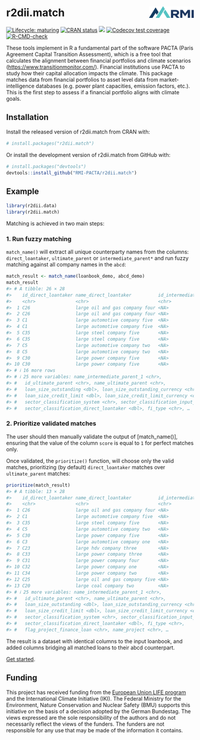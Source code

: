 
<!-- README.md is generated from README.Rmd. Please edit that file -->

# r2dii.match <img src="man/figures/logo.png" align="right" width="120" />

<!-- badges: start -->

[![Lifecycle:
maturing](https://img.shields.io/badge/lifecycle-maturing-blue.svg)](https://lifecycle.r-lib.org/articles/stages.html)
[![CRAN
status](https://www.r-pkg.org/badges/version/r2dii.match)](https://CRAN.R-project.org/package=r2dii.match)
[![](https://cranlogs.r-pkg.org/badges/grand-total/r2dii.match)](https://CRAN.R-project.org/package=r2dii.match)
[![Codecov test
coverage](https://codecov.io/gh/RMI-PACTA/r2dii.match/branch/main/graph/badge.svg)](https://app.codecov.io/gh/RMI-PACTA/r2dii.match?branch=main)
[![R-CMD-check](https://github.com/RMI-PACTA/r2dii.match/actions/workflows/R-CMD-check.yaml/badge.svg)](https://github.com/RMI-PACTA/r2dii.match/actions/workflows/R-CMD-check.yaml)
<!-- badges: end -->

These tools implement in R a fundamental part of the software PACTA
(Paris Agreement Capital Transition Assessment), which is a free tool
that calculates the alignment between financial portfolios and climate
scenarios (<https://www.transitionmonitor.com/>). Financial institutions
use PACTA to study how their capital allocation impacts the climate.
This package matches data from financial portfolios to asset level data
from market-intelligence databases (e.g. power plant capacities,
emission factors, etc.). This is the first step to assess if a financial
portfolio aligns with climate goals.

## Installation

Install the released version of r2dii.match from CRAN with:

``` r
# install.packages("r2dii.match")
```

Or install the development version of r2dii.match from GitHub with:

``` r
# install.packages("devtools")
devtools::install_github("RMI-PACTA/r2dii.match")
```

## Example

``` r
library(r2dii.data)
library(r2dii.match)
```

Matching is achieved in two main steps:

### 1. Run fuzzy matching

`match_name()` will extract all unique counterparty names from the
columns: `direct_loantaker`, `ultimate_parent` or `intermediate_parent*`
and run fuzzy matching against all company names in the `abcd`:

``` r
match_result <- match_name(loanbook_demo, abcd_demo)
match_result 
#> # A tibble: 26 × 28
#>    id_direct_loantaker name_direct_loantaker          id_intermediate_parent_1
#>    <chr>               <chr>                          <chr>                   
#>  1 C26                 large oil and gas company four <NA>                    
#>  2 C26                 large oil and gas company four <NA>                    
#>  3 C1                  large automotive company five  <NA>                    
#>  4 C1                  large automotive company five  <NA>                    
#>  5 C35                 large steel company five       <NA>                    
#>  6 C35                 large steel company five       <NA>                    
#>  7 C5                  large automotive company two   <NA>                    
#>  8 C5                  large automotive company two   <NA>                    
#>  9 C30                 large power company five       <NA>                    
#> 10 C30                 large power company five       <NA>                    
#> # ℹ 16 more rows
#> # ℹ 25 more variables: name_intermediate_parent_1 <chr>,
#> #   id_ultimate_parent <chr>, name_ultimate_parent <chr>,
#> #   loan_size_outstanding <dbl>, loan_size_outstanding_currency <chr>,
#> #   loan_size_credit_limit <dbl>, loan_size_credit_limit_currency <chr>,
#> #   sector_classification_system <chr>, sector_classification_input_type <chr>,
#> #   sector_classification_direct_loantaker <dbl>, fi_type <chr>, …
```

### 2. Prioritize validated matches

The user should then manually validate the output of \[match_name()\],
ensuring that the value of the column `score` is equal to `1` for
perfect matches only.

Once validated, the `prioritize()` function, will choose only the valid
matches, prioritizing (by default) `direct_loantaker` matches over
`ultimate_parent` matches:

``` r
prioritize(match_result)
#> # A tibble: 13 × 28
#>    id_direct_loantaker name_direct_loantaker          id_intermediate_parent_1
#>    <chr>               <chr>                          <chr>                   
#>  1 C26                 large oil and gas company four <NA>                    
#>  2 C1                  large automotive company five  <NA>                    
#>  3 C35                 large steel company five       <NA>                    
#>  4 C5                  large automotive company two   <NA>                    
#>  5 C30                 large power company five       <NA>                    
#>  6 C3                  large automotive company one   <NA>                    
#>  7 C23                 large hdv company three        <NA>                    
#>  8 C33                 large power company three      <NA>                    
#>  9 C31                 large power company four       <NA>                    
#> 10 C32                 large power company one        <NA>                    
#> 11 C34                 large power company two        <NA>                    
#> 12 C25                 large oil and gas company five <NA>                    
#> 13 C20                 large coal company two         <NA>                    
#> # ℹ 25 more variables: name_intermediate_parent_1 <chr>,
#> #   id_ultimate_parent <chr>, name_ultimate_parent <chr>,
#> #   loan_size_outstanding <dbl>, loan_size_outstanding_currency <chr>,
#> #   loan_size_credit_limit <dbl>, loan_size_credit_limit_currency <chr>,
#> #   sector_classification_system <chr>, sector_classification_input_type <chr>,
#> #   sector_classification_direct_loantaker <dbl>, fi_type <chr>,
#> #   flag_project_finance_loan <chr>, name_project <chr>, …
```

The result is a dataset with identical columns to the input loanbook,
and added columns bridging all matched loans to their abcd counterpart.

[Get
started](https://rmi-pacta.github.io/r2dii.match/articles/r2dii-match.html).

## Funding

This project has received funding from the [European Union LIFE
program](https://wayback.archive-it.org/12090/20210412123959/https://ec.europa.eu/easme/en/)
and the International Climate Initiative (IKI). The Federal Ministry for
the Environment, Nature Conservation and Nuclear Safety (BMU) supports
this initiative on the basis of a decision adopted by the German
Bundestag. The views expressed are the sole responsibility of the
authors and do not necessarily reflect the views of the funders. The
funders are not responsible for any use that may be made of the
information it contains.
